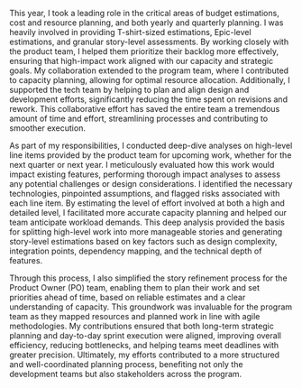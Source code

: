 This year, I took a leading role in the critical areas of budget estimations, cost and resource planning, and both yearly and quarterly planning. I was heavily involved in providing T-shirt-sized estimations, Epic-level estimations, and granular story-level assessments. By working closely with the product team, I helped them prioritize their backlog more effectively, ensuring that high-impact work aligned with our capacity and strategic goals. My collaboration extended to the program team, where I contributed to capacity planning, allowing for optimal resource allocation. Additionally, I supported the tech team by helping to plan and align design and development efforts, significantly reducing the time spent on revisions and rework. This collaborative effort has saved the entire team a tremendous amount of time and effort, streamlining processes and contributing to smoother execution.

As part of my responsibilities, I conducted deep-dive analyses on high-level line items provided by the product team for upcoming work, whether for the next quarter or next year. I meticulously evaluated how this work would impact existing features, performing thorough impact analyses to assess any potential challenges or design considerations. I identified the necessary technologies, pinpointed assumptions, and flagged risks associated with each line item. By estimating the level of effort involved at both a high and detailed level, I facilitated more accurate capacity planning and helped our team anticipate workload demands. This deep analysis provided the basis for splitting high-level work into more manageable stories and generating story-level estimations based on key factors such as design complexity, integration points, dependency mapping, and the technical depth of features.

Through this process, I also simplified the story refinement process for the Product Owner (PO) team, enabling them to plan their work and set priorities ahead of time, based on reliable estimates and a clear understanding of capacity. This groundwork was invaluable for the program team as they mapped resources and planned work in line with agile methodologies. My contributions ensured that both long-term strategic planning and day-to-day sprint execution were aligned, improving overall efficiency, reducing bottlenecks, and helping teams meet deadlines with greater precision. Ultimately, my efforts contributed to a more structured and well-coordinated planning process, benefiting not only the development teams but also stakeholders across the program.
